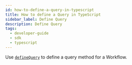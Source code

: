 ```yaml
---
id: how-to-define-a-query-in-typescript
title: How to define a Query in TypeScript
sidebar_label: Define Query
description: Define Query
tags:
  - developer-guide
  - sdk
  - typescript
---
```


Use [`defineQuery`](https://typescript.temporal.io/api/namespaces/workflow/#definequery) to define a query method for a Workflow.

<!--SNIPSTART typescript-define-query -->
<!--SNIPEND-->
